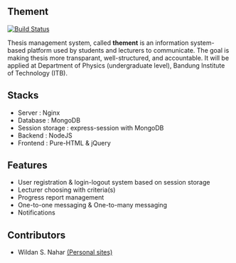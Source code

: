 ## Thement

[![Build Status](https://travis-ci.org/wldn/thement.svg?branch=master)](https://travis-ci.org/wldn/thement)

Thesis management system, called **thement** is an information system-based platform used by students and lecturers to communicate. The goal is making thesis more transparant, well-structured, and accountable. It will be applied at Department of Physics (undergraduate level), Bandung Institute of Technology (ITB).

## Stacks

* Server : Nginx
* Database : MongoDB
* Session storage : express-session with MongoDB
* Backend : NodeJS
* Frontend : Pure-HTML & jQuery

## Features

* User registration & login-logout system based on session storage
* Lecturer choosing with criteria(s)
* Progress report management
* One-to-one messaging & One-to-many messaging
* Notifications

## Contributors

* Wildan S. Nahar [(Personal sites)](http://wildan.us)

